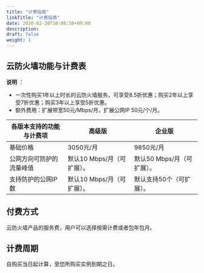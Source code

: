 ```yaml
---
title: "计费指南"
linkTitle: "计费指南"
date: 2020-02-28T10:08:56+09:00
description:
draft: false
weight: 1
---
```


## 云防火墙功能与计费表

**说明** ：

- 一次性购买1年以上时长的云防火墙服务，可享受8.5折优惠；购买2年以上享受7折优惠；购买3年以上享受5折优惠。
- 额外费用：扩展带宽50元/Mbps/月，扩展公网IP 50元/个/月。

| **各版本支持的功能与计费项** | **高级版**                 | **企业版**                 |
| ---------------------------- | -------------------------- | -------------------------- |
| 基础价格                     | 3050元/月                  | 9850元/月                  |
| 公网方向可防护的流量峰值     | 默认10 Mbps/月（可扩展）。 | 默认50 Mbps/月（可扩展）。 |
| 支持防护的公网IP数           | 默认10 Mbps/月（可扩展）。 | 默认支持50个（可扩展）。   |

## 付费方式

云防火墙产品的服务费，用户可以选择按需计费或者包年包月。

## 计费周期

自购买当日起计算，至您所购买实例到期之日。
